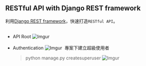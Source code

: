 ## RESTful API with Django REST framework

利用[Django REST framework](http://www.django-rest-framework.org/)，快速打造`RESTful API`。
<br>
<br>
* API Root
  ![Imgur](https://i.imgur.com/Yhku9my.png)
  <br>
  <br>
* Authentication
  ![Imgur](https://i.imgur.com/qJRXY6n.png)
  專案下建立超級使用者
  >python manage.py createsuperuser
  ![Imgur](https://i.imgur.com/UR2h1yG.png)
  <br>
  <br>

  
  
